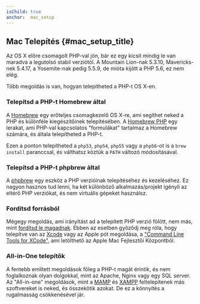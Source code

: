 ```yaml
---
isChild: true
anchor:  mac_setup
---
```


## Mac Telepítés {#mac_setup_title}

Az OS X előre csomagolt PHP-val jön, bár ez egy kicsit mindig le van maradva a legutolsó stabil verziótól.
A Mountain Lion-nak 5.3.10, Mavericks-nek 5.4.17, a Yosemite-nak pedig 5.5.9, de mióta kijött a PHP 5.6, ez nem elég.

Több megoldás is van, hogyan telepítheted a PHP-t OS X-en.

### Telepítsd a PHP-t Homebrew által

A [Homebrew] egy erőteljes csomagkezelő OS X-re, ami segíthet neked a PHP és különféle kiegészítőinek telepítésében.
A [Homebrew PHP] egy lerakat, ami PHP-val kapcsolatos "formulákat" tartalmaz a Homebrew számára, és általa telepítheted a PHP-t.

Ezen a ponton telepítheted a `php53`, `php54`, `php55` vagy a `php56`-ot is a `brew install` paranccsal, és válthatsz 
köztük a `PATH` változó módosításával.

### Telepítsd a PHP-t phpbrew által

A [phpbrew] egy eszköz a PHP verzióinak telepítéséhez és kezeléséhez. Ez nagyon hasznos tud lenni, ha két különböző
alkalmazás/projekt igényli az eltérő PHP verziókat, és nem virtuális gépeket használsz.

### Fordítsd forrásból

Mégegy megoldás, ami irányítást ad a telepített PHP verzió fölött, nem más, mint [fordítsd le magadnak][mac-compile].
Ebben az esetben győződj meg róla, hogy telepítve van az [Xcode][xcode-gcc-substitution] vagy az Apple pót megoldása, a
["Command Line Tools for XCode"], ami letölthető az Apple Mac Fejlesztői Központból.

### All-in-One telepítők

A fentebb említett megoldások főleg a PHP-t magát érintik, és nem foglalkoznak olyan dolgokkal, mint az Apache, Nginx
vagy egy SQL server. Az "All-in-one" megoldások, mint a [MAMP][mamp-downloads] és [XAMPP][xampp] feltelepítenek más 
szoftvereket is neked, és összekötik azokat. De ez a könnyítés a rugalmasság csökkenésével jár.


[Homebrew]: http://brew.sh/
[Homebrew PHP]: https://github.com/Homebrew/homebrew-php#installation
[phpbrew]: https://github.com/phpbrew/phpbrew
[mac-compile]: http://php.net/install.macosx.compile
[xcode-gcc-substitution]: https://github.com/kennethreitz/osx-gcc-installer
["Command Line Tools for XCode"]: https://developer.apple.com/downloads
[mamp-downloads]: http://www.mamp.info/en/downloads/
[xampp]: http://www.apachefriends.org/en/xampp.html
